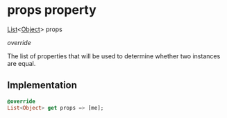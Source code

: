 


# props property








[List](https://api.flutter.dev/flutter/dart-core/List-class.html)&lt;[Object](https://api.flutter.dev/flutter/dart-core/Object-class.html)> props
  
_override_



<p>The list of properties that will be used to determine whether
two instances are equal.</p>



## Implementation

```dart
@override
List<Object> get props => [me];
```








